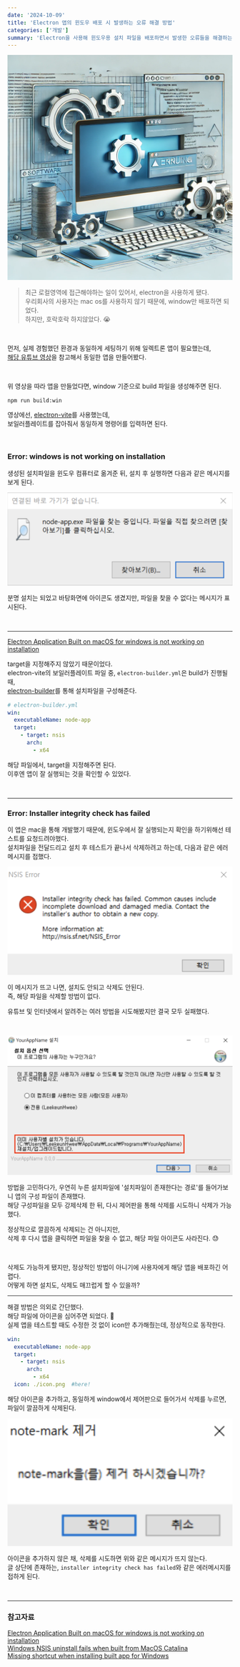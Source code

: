```yaml
---
date: '2024-10-09'
title: 'Electron 앱의 윈도우 배포 시 발생하는 오류 해결 방법'
categories: ['개발']
summary: 'Electron을 사용해 윈도우용 설치 파일을 배포하면서 발생한 오류들을 해결하는 방법을 정리 ✌️'
---
```


![](./img.webp)

> 최근 로컬영역에 접근해야하는 일이 있어서, electron을 사용하게 됐다.  
> 우리회사의 사용자는 mac os를 사용하지 않기 때문에, window만 배포하면 되었다.  
> 하지만, 호락호락 하지않았다. 😭

<br/>

먼저, 실제 경험했던 환경과 동일하게 세팅하기 위해 일렉트론 앱이 필요했는데,  
[해당 유튜브 영상](https://youtu.be/t8ane4BDyC8?si=pW_uUZ2474b7rFk7)을 참고해서 동일한 앱을 만들어봤다.

<br/>

위 영상을 따라 앱을 만들었다면, window 기준으로 build 파일을 생성해주면 된다.

```
npm run build:win
```

영상에선, [electron-vite](https://electron-vite.org/)를 사용했는데,  
보일러플레이트를 잡아줘서 동일하게 명령어를 입력하면 된다.

<br/>

### Error: windows is not working on installation

생성된 설치파일을 윈도우 컴퓨터로 옮겨준 뒤, 설치 후 실행하면 다음과 같은 메시지를 보게 된다.

![](./not-found-app.png)

분명 설치는 되었고 바탕화면에 아이콘도 생겼지만, 파일을 찾을 수 없다는 메시지가 표시된다.

<br/>

---

[Electron Application Built on macOS for windows is not working on installation](https://stackoverflow.com/questions/74060787/electron-application-built-on-macos-for-windows-is-not-working-on-installation)

target을 지정해주지 않았기 때문이었다.  
electron-vite의 보일러플레이트 파일 중, `electron-builder.yml`은 build가 진행될 때,  
[electron-builder](https://www.electron.build/index.html)를 통해 설치파일을 구성해준다.

```YAML
# electron-builder.yml
win:
  executableName: node-app
  target:
    - target: nsis
      arch:
        - x64
```

해당 파일에서, target을 지정해주면 된다.  
이후엔 앱이 잘 실행되는 것을 확인할 수 있었다.

<br/>

---

### Error: Installer integrity check has failed

이 앱은 mac을 통해 개발했기 때문에, 윈도우에서 잘 실행되는지 확인을 하기위해선 테스트를 요청드려야했다.  
설치파일을 전달드리고 설치 후 테스트가 끝나서 삭제하려고 하는데, 다음과 같은 에러메시지를 접했다.

![](./installer-integrity.png)

이 메시지가 뜨고 나면, 설치도 안되고 삭제도 안된다.  
즉, 해당 파일을 삭제할 방법이 없다.

유튜브 및 인터넷에서 알려주는 여러 방법을 시도해봤지만 결국 모두 실패했다.

<br/>

![](./duplicate-path.png)

방법을 고민하다가, 우연히 누른 설치파일에 '설치파일이 존재한다는 경로'를 들어가보니 앱의 구성 파일이 존재했다.  
해당 구성파일을 모두 강제삭제 한 뒤, 다시 제어판을 통해 삭제를 시도하니 삭제가 가능했다.

정상적으로 깔끔하게 삭제되는 건 아니지만,  
삭제 후 다시 앱을 클릭하면 파일을 찾을 수 없고, 해당 파일 아이콘도 사라진다. 😓

<br/>

삭제도 가능하게 됐지만, 정상적인 방법이 아니기에 사용자에게 해당 앱을 배포하긴 어렵다.  
어떻게 하면 설치도, 삭제도 매끄럽게 할 수 있을까?

---

해결 방법은 의외로 간단했다.  
해당 파일에 아이콘을 심어주면 되었다. 🤔  
실제 앱을 테스트할 때도 수정한 것 없이 icon만 추가해줬는데, 정상적으로 동작한다.

```YAML
win:
  executableName: node-app
  target:
    - target: nsis
      arch:
        - x64
  icon: ./icon.png  #here!
```

해당 아이콘을 추가하고, 동일하게 window에서 제어판으로 들어가서 삭제를 누르면, 파일이 깔끔하게 삭제된다.

![](./alert-msg.png)

아이콘을 추가하지 않은 채, 삭제를 시도하면 위와 같은 메시지가 뜨지 않는다.  
글 상단에 존재하는, `installer integrity check has failed`와 같은 에러메시지를 접하게 된다.

<br/>

---

### 참고자료

[Electron Application Built on macOS for windows is not working on installation](https://stackoverflow.com/questions/74060787/electron-application-built-on-macos-for-windows-is-not-working-on-installation)  
[Windows NSIS uninstall fails when built from MacOS Catalina](https://github.com/electron-userland/electron-builder/issues/4875)  
[Missing shortcut when installing built app for Windows](https://github.com/alex8088/electron-vite/issues/592)
